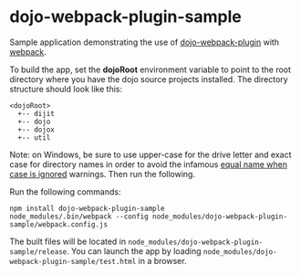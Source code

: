 # dojo-webpack-plugin-sample

Sample application demonstrating the use of [dojo-webpack-plugin](https://git.swg.usma.ibm.com/IBM-Verse/dojo-webpack-plugin) with [webpack](https://webpack.github.io/).

To build the app, set the **dojoRoot** environment variable to point to the root directory where you have the dojo source projects installed.  The directory structure should look like this:

```
<dojoRoot>
  +-- dijit
  +-- dojo
  +-- dojox
  +-- util
```
Note: on Windows, be sure to use upper-case for the drive letter and exact case for directory names in order to avoid the infamous [equal name when case is ignored](https://github.com/webpack/webpack/issues/2362) warnings.
Then run the following.
 
Run the following commands:

```
npm install dojo-webpack-plugin-sample
node_modules/.bin/webpack --config node_modules/dojo-webpack-plugin-sample/webpack.config.js
```

The built files will be located in `node_modules/dojo-webpack-plugin-sample/release`.  You can launch the app by loading `node_modules/dojo-webpack-plugin-sample/test.html` in a browser.
